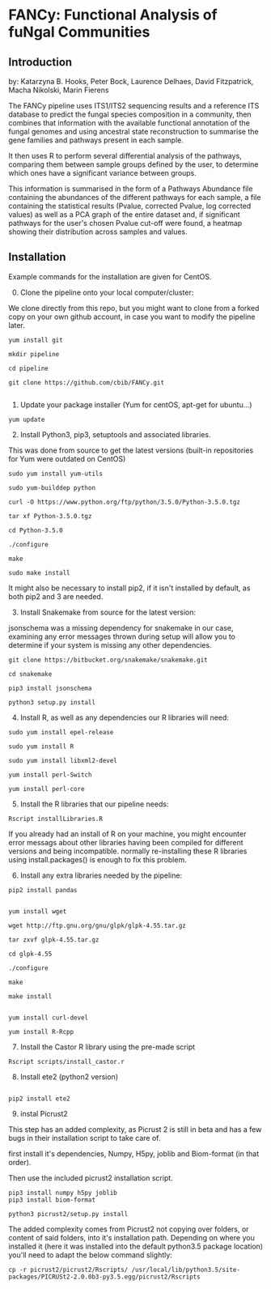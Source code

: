 # FANCy: Functional Analysis of fuNgal Communities


## Introduction

by: Katarzyna B. Hooks, Peter Bock, Laurence Delhaes, David Fitzpatrick, Macha Nikolski, Marin Fierens

The FANCy pipeline uses ITS1/ITS2 sequencing results and a reference ITS database to predict the fungal species composition in a community, then combines that information with the available functional annotation of the fungal genomes and using ancestral state reconstruction to summarise the gene families and pathways present in each sample.

It then uses R to perform several differential analysis of the pathways, comparing them between sample groups defined by the user, to determine which ones have a significant variance between groups.

This information is summarised in the form of a Pathways Abundance file containing the abundances of the different pathways for each sample, a file containing the statistical results (Pvalue, corrected Pvalue, log corrected values) as well as a PCA graph of the entire dataset and, if significant pathways for the user's chosen Pvalue cut-off were found, a heatmap showing their distribution across samples and values.


## Installation

Example commands for the installation are given for CentOS.

0. Clone the pipeline onto your local computer/cluster:

We clone directly from this repo, but you might want to clone from a forked copy on your own github account, in case you want to modify the pipeline later.

 ```shell
 yum install git
 
 mkdir pipeline
 
 cd pipeline
 
 git clone https://github.com/cbib/FANCy.git
 
 
 ```


1. Update your package installer (Yum for centOS, apt-get for ubuntu...)

```shell
yum update
```

2. Install Python3, pip3, setuptools and associated libraries.

This was done from source to get the latest versions (built-in repositories for Yum were outdated on CentOS)

```shell
sudo yum install yum-utils 

sudo yum-builddep python 

curl -O https://www.python.org/ftp/python/3.5.0/Python-3.5.0.tgz 

tar xf Python-3.5.0.tgz

cd Python-3.5.0

./configure

make

sudo make install 

```

It might also be necessary to install pip2, if it isn't installed by default, as both pip2 and 3 are needed.


3. Install Snakemake from source for the latest version:

jsonschema was a missing dependency for snakemake in our case, examining any error messages thrown during setup will allow you to determine if your system is missing any other dependencies.

```shell
git clone https://bitbucket.org/snakemake/snakemake.git

cd snakemake

pip3 install jsonschema

python3 setup.py install
```

4. Install R, as well as any dependencies our R libraries will need:

```shell
sudo yum install epel-release

sudo yum install R

sudo yum install libxml2-devel

yum install perl-Switch

yum install perl-core

```

5. Install the R libraries that our pipeline needs:

```shell
Rscript installLibraries.R
```
If you  already had an install of R on your machine, you might encounter error messags about other libraries having been compiled for different versions and being incompatible. normally re-installing these R libraries using install.packages() is enough to fix this problem.

6. Install any extra libraries needed by the pipeline:

```shell
pip2 install pandas


yum install wget

wget http://ftp.gnu.org/gnu/glpk/glpk-4.55.tar.gz

tar zxvf glpk-4.55.tar.gz

cd glpk-4.55

./configure

make

make install


yum install curl-devel

yum install R-Rcpp

```



7. Install the Castor R library using the pre-made script

```shell
Rscript scripts/install_castor.r
```

8. Install ete2 (python2 version)

```shell

pip2 install ete2

```
9. instal Picrust2

This step has an added complexity, as Picrust 2 is still in beta and has a few bugs in their installation script to take care of.

first install it's dependencies, Numpy, H5py, joblib and Biom-format (in that order).

Then use the included picrust2 installation script.

```shell
pip3 install numpy h5py joblib
pip3 install biom-format

python3 picrust2/setup.py install
```
The added complexity comes from Picrust2 not copying over folders, or content of said folders, into it's installation path.
Depending on where you installed it (here it was installed into the default python3.5 package location) you'll need to adapt the below command slightly:

```shell
cp -r picrust2/picrust2/Rscripts/ /usr/local/lib/python3.5/site-packages/PICRUSt2-2.0.0b3-py3.5.egg/picrust2/Rscripts
```
